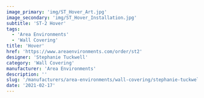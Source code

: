 ```yaml
---
image_primary: 'img/ST_Hover_Art.jpg'
image_secondary: 'img/ST_Hover_Installation.jpg'
subtitle: 'ST-2 Hover'
tags:
  - 'Area Environments'
  - 'Wall Covering'
title: 'Hover'
href: 'https://www.areaenvironments.com/order/st2'
designer: 'Stephanie Tuckwell'
category: 'Wall Covering'
manufacturer: 'Area Environments'
description: ''
slug: '/manufacturers/area-environments/wall-covering/stephanie-tuckwell-hover'
date: '2021-02-17'
---
```


